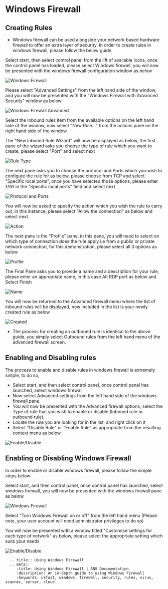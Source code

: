 # Windows Firewall


## Creating Rules

* Windows firewall can be used alongside your network based hardware firewall to offer an extra layer of security. In order to create rules in windows firewall, please follow the below guide


Select start, then select control panel from the lift of available icons, once the control panel has loaded, please select Windows firewall, you will now be presented with the windows firewall configuration window as below


![Windows Firewall](files/firewall/firewallbasic.png)

Please select "Advanced Settings" from the left hand side of the window, and you will now be presented with the "Windows Firewall with Advanced Security" window as below

![Windows Firewall Advanced](files/firewall/firewalladvanced.png)

Select the Inbound rules item from the available options on the left hand side of the window, now select "New Rule..." from the actions pane on the right hand side of the window.

The "New Inbound Rule Wizard" will now be displayed as below, the first pane of the wizard asks you choose the type of rule which you want to create, please select "Port" and select next

![Rule Type](files/firewall/in1.PNG)

The next pane asks you to choose the protocol and Ports which you wish to configure the rule for as below, please choose from TCP and select "Specific local ports", once you have selected those options, please enter `3399` in the "Specific local ports" field and select next

![Protocol and Ports](files/firewall/in3.PNG)

You will now be asked to specify the action which you wish the rule to carry out, in this instance, please select "Allow the connection" as below and select next.

![Action](files/firewall/in4.PNG)

The next pane is the "Profile" pane, in this pane, you will need to select on which type of connection does the rule apply i.e from a public or private network connection, for this demonstration, please select all 3 options as below

![Profile](files/firewall/in5.PNG)

The Final Pane asks you to provide a name and a description for your rule, please enter an appropriate name, in this case Alt RDP port as below and Select Finish

![Name](files/firewall/in6.PNG)

You will now be returned to the Advanced firewall menu where the list of inbound rules will be displayed, now included in the list is your newly created rule as below

![Created](files/firewall/newinrule.PNG)


* The process for creating an outbound rule is identical to the above guide, you simply select Outbound rules from the left hand menu of the advanced firewall screen.

## Enabling and Disabling rules

The process to enable and disable rules in windows firewall is extremely simple, to do so,

* Select start, and then select control panel, once control panel has launched, select windows firewall
* Now select Advanced settings from the left hand side of the windows firewall pane.
* You will now be presented with the Advanced firewall options, select the Type of rule that you wish to enable or disable (Inbound rule or outbound rule),
* Locate the rule you are looking for in the list, and right click on it
* Select "Disable Rule" or "Enable Rule" as appropriate from the resulting context menu as below

![Enable/Disable](files/firewall/enabledisable.PNG)

## Enabling or Disabling Windows Firewall

In order to enable or disable windows firewall, please follow the simple steps below

 Select start, and then control panel, once control panel has launched, select windows firewall, you will now be presented with the windows firewall pane as below

![Windows Firewall](files/firewall/firewallbasic.png)

Select "Turn Windows Firewall on or off" from the left hand menu (Please note, your user account will need administrator privileges to do so)

You will now be presented with a window titled "Customise settings for each type of network" as below, please select the appropriate setting which suits your needs

![Enable/Disable](files/firewall/firewallenabledisable.PNG)

```eval_rst
  .. title:: Using Windows Firewall
  .. meta::
     :title: Using Windows Firewall | ANS Documentation
     :description: An in-depth guide to using Windows Firewall
     :keywords: ukfast, windows, firewall, security, rules, virus, scanner, server, cloud
```
